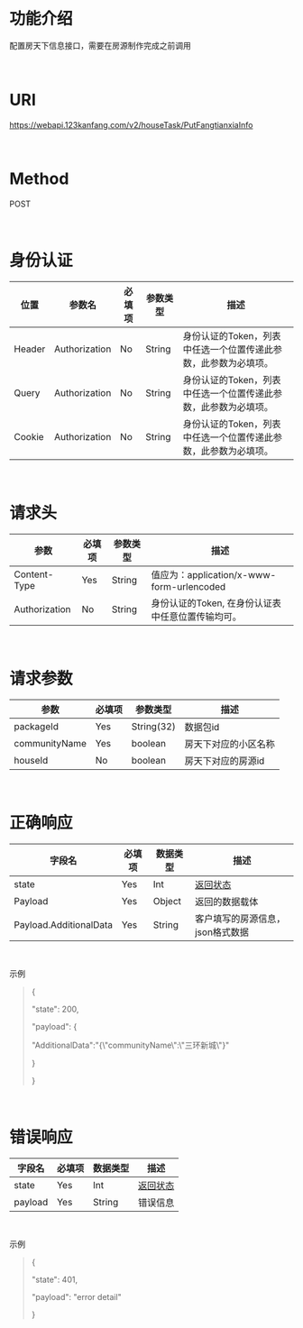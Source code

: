 ﻿ 

功能介绍
========

配置房天下信息接口，需要在房源制作完成之前调用

 

URI
===

<https://webapi.123kanfang.com/v2/houseTask/PutFangtianxiaInfo>

 

Method
======

POST

 

身份认证
========

| 位置 | 参数名    | 必填项 | 参数类型 | 描述                                                        |
|----------|---------------|------------|--------------|-----------------------------------------------------------------|
| Header   | Authorization | No         | String       | 身份认证的Token，列表中任选一个位置传递此参数，此参数为必填项。 |
| Query    | Authorization | No         | String       | 身份认证的Token，列表中任选一个位置传递此参数，此参数为必填项。 |
| Cookie   | Authorization | No         | String       | 身份认证的Token，列表中任选一个位置传递此参数，此参数为必填项。 |

 

请求头
======

| 参数          | 必填项 | 参数类型 | 描述                                              |
|---------------|------------|----------|---------------------------------------------------|
| Content-Type  | Yes        | String   | 值应为：application/x-www-form-urlencoded         |
| Authorization | No         | String   | 身份认证的Token, 在身份认证表中任意位置传输均可。 |

 

请求参数
========

| 参数       | 必填项 | 参数类型   | 描述                    |
|------------|------------|------------|-------------------------|
| packageId | Yes        | String(32) | 数据包id              |
| communityName   | Yes        | boolean    | 房天下对应的小区名称 |
| houseId   | No        | boolean    | 房天下对应的房源id |

 

正确响应
========

| 字段名       | 必填项 | 数据类型 | 描述                                                                                                                                                                                                                           |
|------------------|------------|--------------|------------------------------------------------------------------------------------------------------------------------------------------------------------------------------------------------------------------------------------|
| state            | Yes        | Int          | [返回状态](../Agreement/APIResponseState.md) |
| Payload          | Yes        | Object       | 返回的数据载体                                                                                                                                                                                                                     |
| Payload.AdditionalData | Yes        | String       | 客户填写的房源信息，json格式数据                                                                                                                                                                                                                             |

 

示例

> {
>
> \"state\": 200,
>
> \"payload\": {
>
> \"AdditionalData\":\"{\\\"communityName\\\":\\\"三环新城\\\"}\"
>
> }
>
> }

 

错误响应
========

| 字段名 | 必填项 | 数据类型 | 描述                                                                                                                                                                                                                           |
|------------|------------|--------------|------------------------------------------------------------------------------------------------------------------------------------------------------------------------------------------------------------------------------------|
| state      | Yes        | Int          | [返回状态](../Agreement/APIResponseState.md) |
| payload    | Yes        | String       | 错误信息                                                                                                                                                                                                                           |

 

示例

> {
>
> \"state\": 401,
>
> \"payload\": \"error detail\"
>
> }
